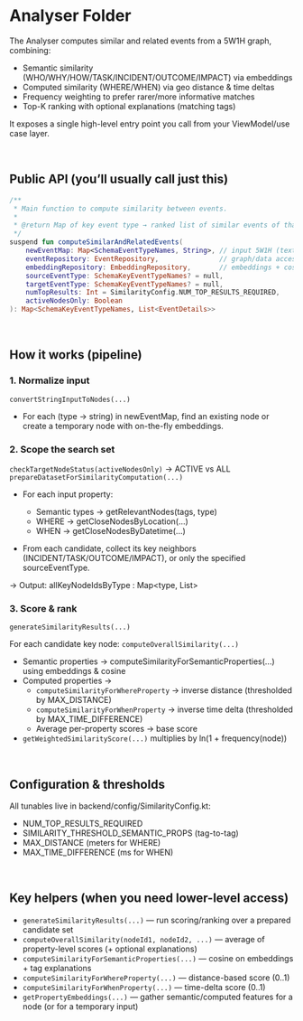 # Analyser Folder

The Analyser computes similar and related events from a 5W1H graph, combining:
* Semantic similarity (WHO/WHY/HOW/TASK/INCIDENT/OUTCOME/IMPACT) via embeddings
* Computed similarity (WHERE/WHEN) via geo distance & time deltas
* Frequency weighting to prefer rarer/more informative matches
* Top-K ranking with optional explanations (matching tags)

It exposes a single high-level entry point you call from your ViewModel/use case layer.

<br>

## Public API (you’ll usually call just this)
``` kotlin
/**
 * Main function to compute similarity between events.
 *
 * @return Map of key event type → ranked list of similar events of that type.
 */
suspend fun computeSimilarAndRelatedEvents(
    newEventMap: Map<SchemaEventTypeNames, String>, // input 5W1H (text)
    eventRepository: EventRepository,               // graph/data access
    embeddingRepository: EmbeddingRepository,       // embeddings + cosine
    sourceEventType: SchemaKeyEventTypeNames? = null,
    targetEventType: SchemaKeyEventTypeNames? = null,
    numTopResults: Int = SimilarityConfig.NUM_TOP_RESULTS_REQUIRED,
    activeNodesOnly: Boolean
): Map<SchemaKeyEventTypeNames, List<EventDetails>>
```
<br>

## How it works (pipeline)
### 1. Normalize input
`convertStringInputToNodes(...)`
* For each (type → string) in newEventMap, find an existing node or create a temporary node with on-the-fly embeddings.

### 2. Scope the search set
`checkTargetNodeStatus(activeNodesOnly)` → ACTIVE vs ALL <br>
`prepareDatasetForSimilarityComputation(...)`

* For each input property:
  * Semantic types → getRelevantNodes(tags, type)
  * WHERE → getCloseNodesByLocation(...)
  * WHEN → getCloseNodesByDatetime(...)

* From each candidate, collect its key neighbors (INCIDENT/TASK/OUTCOME/IMPACT), or only the specified sourceEventType.

→ Output: allKeyNodeIdsByType : Map<type, List<nodeId>>

### 3. Score & rank
`generateSimilarityResults(...)`

For each candidate key node:
`computeOverallSimilarity(...)`
* Semantic properties → computeSimilarityForSemanticProperties(...) using embeddings & cosine
* Computed properties →
  * `computeSimilarityForWhereProperty` → inverse distance (thresholded by MAX_DISTANCE)
  * `computeSimilarityForWhenProperty` → inverse time delta (thresholded by MAX_TIME_DIFFERENCE)
  * Average per-property scores → base score
* `getWeightedSimilarityScore(...)` multiplies by ln(1 + frequency(node))

<br>

## Configuration & thresholds
All tunables live in backend/config/SimilarityConfig.kt:
* NUM_TOP_RESULTS_REQUIRED
* SIMILARITY_THRESHOLD_SEMANTIC_PROPS (tag-to-tag)
* MAX_DISTANCE (meters for WHERE)
* MAX_TIME_DIFFERENCE (ms for WHEN)

<br>

## Key helpers (when you need lower-level access)
* `generateSimilarityResults(...)` — run scoring/ranking over a prepared candidate set
* `computeOverallSimilarity(nodeId1, nodeId2, ...)` — average of property-level scores (+ optional explanations)
* `computeSimilarityForSemanticProperties(...)` — cosine on embeddings + tag explanations
* `computeSimilarityForWhereProperty(...)` — distance-based score (0..1)
* `computeSimilarityForWhenProperty(...)` — time-delta score (0..1)
* `getPropertyEmbeddings(...)` — gather semantic/computed features for a node (or for a temporary input)